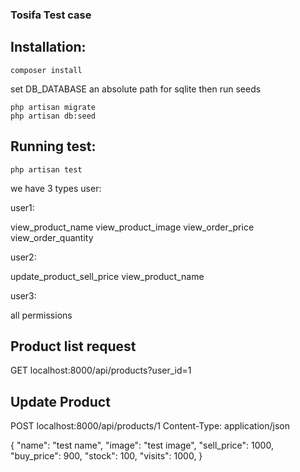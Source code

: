 ### Tosifa Test case

## Installation:

```
composer install
```

set DB_DATABASE an absolute path for sqlite then run seeds

```
php artisan migrate
php artisan db:seed
```

## Running test:

```angular2html
php artisan test
```

we have 3 types user:

user1:

view_product_name
view_product_image
view_order_price
view_order_quantity

user2:

update_product_sell_price
view_product_name

user3:

all permissions

## Product list request

GET localhost:8000/api/products?user_id=1

## Update Product

POST localhost:8000/api/products/1
Content-Type: application/json

{
"name": "test name",
"image": "test image",
"sell_price": 1000,
"buy_price": 900,
"stock": 100,
"visits": 1000,
}
